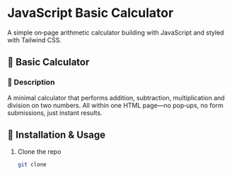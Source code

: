 # JavaScript Basic Calculator

A simple on‑page arithmetic calculator building with JavaScript and styled with Tailwind CSS.


## 🧮 Basic Calculator

### 📝 Description
A minimal calculator that performs addition, subtraction, multiplication and division on two numbers. All within one HTML page—no pop‑ups, no form submissions, just instant results.


## 🚀 Installation & Usage

1. Clone the repo  
   ```bash
   git clone 
